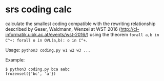 # srs coding calc

calculate the smallest coding compatible with the rewriting relationship described by Geser, Waldmann, Wenzel
at WST 2016 (http://cl-informatik.uibk.ac.at/events/wst-2016/) using the theorem `forall a,b in C^+: forall o in OVL(a,b): o in C^+`.


Usage: `python3 coding.py w1 w2 w3 ...`

Example:

```
$ python3 coding.py bca aabc
frozenset({'bc', 'a'})
```

